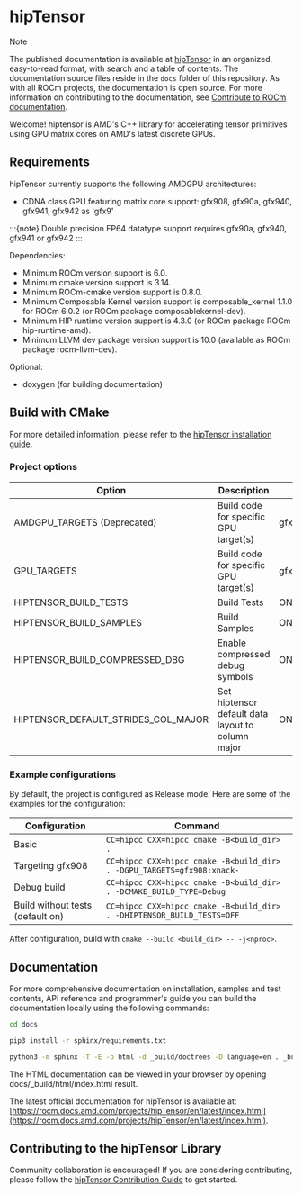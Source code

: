 # hipTensor

> [!NOTE]
> The published documentation is available at [hipTensor](https://rocm.docs.amd.com/projects/hipTensor/en/latest/index.html) in an organized, easy-to-read format, with search and a table of contents. The documentation source files reside in the `docs` folder of this repository. As with all ROCm projects, the documentation is open source. For more information on contributing to the documentation, see [Contribute to ROCm documentation](https://rocm.docs.amd.com/en/latest/contribute/contributing.html).

Welcome! hiptensor is AMD's C++ library for accelerating tensor primitives using GPU matrix cores on AMD's latest discrete GPUs.

## Requirements

hipTensor currently supports the following AMDGPU architectures:

* CDNA class GPU featuring matrix core support: gfx908, gfx90a, gfx940, gfx941, gfx942 as 'gfx9'

:::{note}
Double precision FP64 datatype support requires gfx90a, gfx940, gfx941 or gfx942
:::

Dependencies:

* Minimum ROCm version support is 6.0.
* Minimum cmake version support is 3.14.
* Minimum ROCm-cmake version support is 0.8.0.
* Minimum Composable Kernel version support is composable_kernel 1.1.0 for ROCm 6.0.2 (or ROCm package composablekernel-dev).
* Minimum HIP runtime version support is 4.3.0 (or ROCm package ROCm hip-runtime-amd).
* Minimum LLVM dev package version support is 10.0 (available as ROCm package rocm-llvm-dev).

Optional:

* doxygen (for building documentation)

## Build with CMake

For more detailed information, please refer to the [hipTensor installation guide](https://rocm.docs.amd.com/projects/hipTensor/en/latest/install/installation.html).

### Project options

| Option                              | Description                                         | Default Value                                                    |
|-------------------------------------|-----------------------------------------------------|------------------------------------------------------------------|
| AMDGPU_TARGETS (Deprecated)         | Build code for specific GPU target(s)               | gfx908;gfx90a;gfx940;gfx941;gfx942                               |
| GPU_TARGETS                         | Build code for specific GPU target(s)               | gfx908;gfx90a;gfx940;gfx941;gfx942                               |
| HIPTENSOR_BUILD_TESTS               | Build Tests                                         | ON                                                               |
| HIPTENSOR_BUILD_SAMPLES             | Build Samples                                       | ON                                                               |
| HIPTENSOR_BUILD_COMPRESSED_DBG      | Enable compressed debug symbols                     | ON                                                               |
| HIPTENSOR_DEFAULT_STRIDES_COL_MAJOR | Set hiptensor default data layout to column major   | ON                                                               |

### Example configurations

By default, the project is configured as Release mode. Here are some of the examples for the configuration:

| Configuration                    | Command                                                                   |
|----------------------------------|---------------------------------------------------------------------------|
| Basic                            | `CC=hipcc CXX=hipcc cmake -B<build_dir> .`                                |
| Targeting gfx908                 | `CC=hipcc CXX=hipcc cmake -B<build_dir> . -DGPU_TARGETS=gfx908:xnack-`    |
| Debug build                      | `CC=hipcc CXX=hipcc cmake -B<build_dir> . -DCMAKE_BUILD_TYPE=Debug`       |
| Build without tests (default on) | `CC=hipcc CXX=hipcc cmake -B<build_dir> . -DHIPTENSOR_BUILD_TESTS=OFF`    |

After configuration, build with `cmake --build <build_dir> -- -j<nproc>`.

## Documentation

For more comprehensive documentation on installation, samples and test contents, API reference and programmer's guide you can build the documentation locally using the following commands:

```bash
cd docs

pip3 install -r sphinx/requirements.txt

python3 -m sphinx -T -E -b html -d _build/doctrees -D language=en . _build/html
```

The HTML documentation can be viewed in your browser by opening docs/_build/html/index.html result.

The latest official documentation for hipTensor is available at:
[https://rocm.docs.amd.com/projects/hipTensor/en/latest/index.html](https://rocm.docs.amd.com/projects/hipTensor/en/latest/index.html).

## Contributing to the hipTensor Library

Community collaboration is encouraged! If you are considering contributing, please follow the [hipTensor Contribution Guide](https://rocm.docs.amd.com/projects/hipTensor/en/latest/contribution/contributors-guide.html) to get started.
